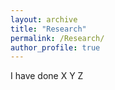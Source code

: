 ```yaml
---
layout: archive
title: "Research"
permalink: /Research/
author_profile: true
---
```


I have done X Y Z
